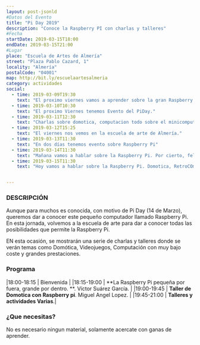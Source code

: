 ```yaml
---
layout: post-jsonld
#Datos del Evento
title: "Pi Day 2019"
description: "Conoce la Raspberry PI con charlas y talleres"
#Fecha
startDate: 2019-03-15T18:00
endDate: 2019-03-15T21:00
#Lugar
place: "Escuela de Artes de Almería"
street: "Plaza Pablo Cazard, 1"
locality: "Almería"
postalCode: "04001"
map: http://bit.ly/escuelaartesalmeria
category: actividades
social:
  - time: 2019-03-09T19:30
    text: "El proximo viernes vamos a aprender sobre la gran Raspberry Pi. Acercate!!!"
  - time: 2019-03-10T10:30
    text: "El proximo Viernes tenemos Evento del PiDay."
  - time: 2019-03-11T12:30
    text: "Charlas sobre domotica, computacion todo sobre el minicomputador Raspberry Pi"
  - time: 2019-03-12T15:25
    text: "El viernes nos vemos en la escuela de arte de Almería."
  - time: 2019-03-13T11:30
    text: "En dos días tenemos evento sobre Raspberry Pi"
  - time: 2019-03-14T11:30
    text: "Mañana vamos a hablar sobre la Raspberry Pi. Por cierto, feliz Pi Day."
  - time: 2019-03-15T11:30
    text: "Hoy vamos a hablar sobre la Raspberry Pi. Domotica, RetroCOmputacion, etc..."


---
```



### DESCRIPCIÓN

Aunque para muchos es conocida, con motivo de Pi Day (14 de Marzo), queremos dar a conocer este pequeño computador llamado Raspberry Pi. En esta jornada, volvemos a la escuela de arte para dar a conocer todas las posibilidades que permite la Raspberry Pi.

EN esta ocasión, se mostrarán una serie de charlas y talleres donde se verán temas como Domótica, Videojuegos, Computación con muy bajo coste y grandes prestaciones.


### Programa

|18:00-18:15 | Bienvenida |
|18:15-19:00 | **La Raspberry Pi pequeña por fuera, grande por dentro. **. Víctor Suárez García. |
|19:00-19:45 | **Taller de Domotica con Raspberry pi**. Miguel Angel Lopez. |
|19:45-21:00 | **Talleres y actividades Varias**.|

### ¿Que necesitas?

No es necesario ningun material, solamente acercate con ganas de aprender.

